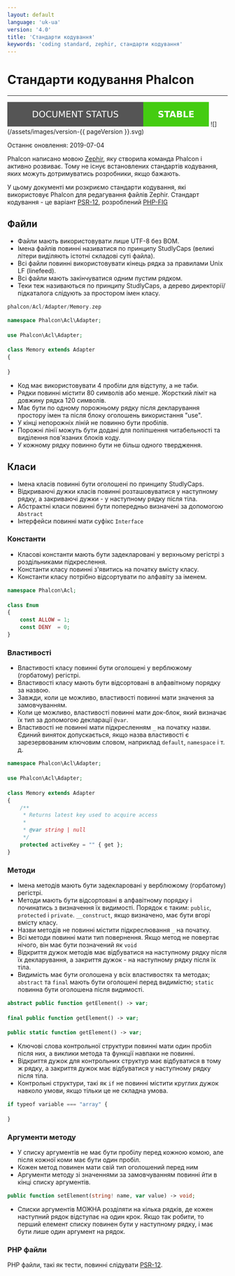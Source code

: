```yaml
---
layout: default
language: 'uk-ua'
version: '4.0'
title: 'Стандарти кодування'
keywords: 'coding standard, zephir, стандарти кодування'
---
```


# Стандарти кодування Phalcon

* * *

![](/assets/images/document-status-stable-success.svg) ![](/assets/images/version-{{ pageVersion }}.svg)

Останнє оновлення: 2019-07-04

Phalcon написано мовою [Zephir](https://zephir-lang.com), яку створила команда Phalcon і активно розвиває. Тому не існує встановлених стандартів кодування, яких можуть дотримуватись розробники, якщо бажають.

У цьому документі ми розкриємо стандарти кодування, які використовує Phalcon для редагування файлів Zephir. Стандарт кодування - це варіант [PSR-12](https://www.php-fig.org/psr/psr-12/), розроблений [PHP-FIG](https://www.php-fig.org/)

## Файли

- Файли мають використовувати лише UTF-8 без BOM.
- Імена файлів повинні називатися по принципу StudlyCaps (великі літери виділяють істотні складові суті файла).
- Всі файли повинні використовувати кінець рядка за правилами Unix LF (linefeed).
- Всі файли мають закінчуватися одним пустим рядком.
- Теки теж називаються по принципу StudlyCaps, а дерево директорії/підкаталога слідують за простором імен класу.

```php
phalcon/Acl/Adapter/Memory.zep
```

```php
namespace Phalcon\Acl\Adapter;

use Phalcon\Acl\Adapter;

class Memory extends Adapter
{

}
```

- Код має використовувати 4 пробіли для відступу, а не таби.
- Рядки повинні містити 80 символів або менше. Жорсткий ліміт на довжину рядка 120 символів.
- Має бути по одному порожньому рядку після декларування простору імен та після блоку оголошень використання "use".
- У кінці непорожніх ліній не повинно бути пробілів.
- Порожні лінії можуть бути додані для поліпшення читабельності та виділення пов'язаних блоків коду.
- У кожному рядку повинно бути не більш одного твердження.

## Класи

- Імена класів повинні бути оголошені по принципу StudlyCaps.
- Відкриваючі дужки класів повинні розташовуватися у наступному рядку, а закриваючі дужки - у наступному рядку після тіла.
- Абстрактні класи повинні бути попередньо визначені за допомогою `Abstract`
- Інтерфейси повинні мати суфікс `Interface`

### Константи

- Класові константи мають бути задекларовані у верхньому регістрі з роздільниками підкреслення.
- Константи класу повинні з'явитись на початку вмісту класу.
- Константи класу потрібно відсортувати по алфавіту за іменем.

```php
namespace Phalcon\Acl;

class Enum
{
    const ALLOW = 1;
    const DENY  = 0;
}
```

### Властивості

- Властивості класу повинні бути оголошені у верблюжому (горбатому) регістрі.
- Властивості класу мають бути відсортовані в алфавітному порядку за назвою.
- Завжди, коли це можливо, властивості повинні мати значення за замовчуванням.
- Коли це можливо, властивості повинні мати док-блок, який визначає їх тип за допомогою декларації `@var`.
- Властивості не повинні мати підкресленням `_` на початку назви. Єдиний виняток допускається, якщо назва властивості є зарезервованим ключовим словом, наприклад `default`, `namespace` і т. д.

```php
namespace Phalcon\Acl\Adapter;

use Phalcon\Acl\Adapter;

class Memory extends Adapter
{
    /**
     * Returns latest key used to acquire access
     *
     * @var string | null
     */
    protected activeKey = "" { get };
}
```

### Методи

- Імена методів мають бути задекларовані у верблюжому (горбатому) регістрі.
- Методи мають бути відсортовані в алфавітному порядку і починатись з визначення їх видимості. Порядок є таким: `public`, `protected` і `private`. `__construct`, якщо визначено, має бути вгорі вмісту класу.
- Назви методів не повинні містити підкреслювання `_` на початку.
- Всі методи повинні мати тип повернення. Якщо метод не повертає нічого, він має бути позначений як `void`
- Відкриття дужок методів має відбуватися на наступному рядку після їх декларування, а закриття дужок - на наступному рядку після їх тіла.
- Видимість має бути оголошена у всіх властивостях та методах; `abstract` та `final` мають бути оголошені перед видимістю; `static` повинна бути оголошена після видимості.

```php
abstract public function getElement() -> var;

final public function getElement() -> var;

public static function getElement() -> var;
```

- Ключові слова контрольної структури повинні мати один пробіл після них, а виклики метода та функції навпаки не повинні.
- Відкриття дужок для контрольних структур має відбуватися в тому ж рядку, а закриття дужок має відбуватися у наступному рядку після тіла.
- Контрольні структури, такі як `if` не повинні містити круглих дужок навколо умови, якщо тільки це не складна умова.

```php
if typeof variable === "array" {

}
```

### Аргументи методу

- У списку аргументів не має бути пробілу перед кожною комою, але після кожної коми має бути один пробіл.
- Кожен метод повинен мати свій тип оголошений перед ним
- Аргументи методу зі значеннями за замовчуванням повинні йти в кінці списку аргументів.

```php
public function setElement(string! name, var value) -> void;
```

- Списки аргументів МОЖНА розділяти на кілька рядків, де кожен наступний рядок відступає на один крок. Якщо так робити, то перший елемент списку повинен бути у наступному рядку, і має бути лише один аргумент на рядок.

### PHP файли

PHP файли, такі як тести, повинні слідувати [PSR-12](https://www.php-fig.org/psr/psr-12/).
